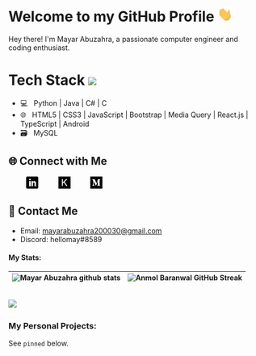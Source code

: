 # Welcome to my GitHub Profile [<img src="https://raw.githubusercontent.com/ABSphreak/ABSphreak/master/gifs/Hi.gif" width="30px">](https://www.linkedin.com/in/mayar-abuzahra)

Hey there! I'm Mayar Abuzahra, a passionate computer engineer and coding enthusiast. 

# Tech Stack <img src='https://user-images.githubusercontent.com/74038190/206662607-d9e7591e-bbf9-42f9-9386-29efc927bc16.gif' width="40">

- 💻 &nbsp; Python | Java | C# | C
- 🌐 &nbsp; HTML5 | CSS3 | JavaScript | Bootstrap | Media Query | React.js | TypeScript | Android 
- 🗃️ &nbsp; MySQL 

## 🌐 Connect with Me

&nbsp;&nbsp;&nbsp;&nbsp;&nbsp;&nbsp;&nbsp;&nbsp;
<a href="https://www.linkedin.com/in/mayar-abuzahra" title="Follow me on LinkedIn">
  <img
    width="24"
    alt="Follow me on LinkedIn"
    src="assets/icons/linkedin.svg"
  /></a>
&nbsp;&nbsp;&nbsp;&nbsp;&nbsp;&nbsp;&nbsp;&nbsp;
<a href="https://www.kaggle.com/mayarabuzahra00" title="Follow me on Kaggle">
  <img
    width="24"
    alt="Follow me on Kaggle"
    src="assets/icons/kaggle.svg"
    class="rounded-image"
  /></a>
&nbsp;&nbsp;&nbsp;&nbsp;&nbsp;&nbsp;&nbsp;&nbsp;
<a href="https://medium.com/@mayarabuzahra" title="Follow me on Medium">
  <img
    width="24"
    alt="Follow me on Medium"
    src="assets/icons/medium.svg"
  /></a>

## 💬 Contact Me

- Email: mayarabuzahra200030@gmail.com
- Discord: hellomay#8589
  
#### My Stats:
| ![Mayar Abuzahra github stats](https://github-readme-stats.vercel.app/api?username=Mayar-Abuzahra\&rank_icon=percentile&show_icons=true&theme=tokyonight&show=reviews&bg_color=fff&title_color=0a1931&icon_color=0a1931&text_color=0A0209&border_color=0A0209&border_radius=8) | ![Anmol Baranwal GitHub Streak](https://github-readme-streak-stats.herokuapp.com/?user=Mayar-Abuzahra&theme=tokyonight&theme=icegray&border_radius=8) |
| -- | -- |

<br>
<img src="https://github-readme-activity-graph.vercel.app/graph?username=Mayar-Abuzahra&bg_color=161b22&color=ffffff&line=d5d5d5&point=a76c6c&area=true&hide_border=true&hide_title=true" />

### My Personal Projects:

See `pinned` below. 
